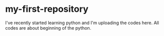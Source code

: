# my-first-repository
I've recently started learning python and I'm uploading the codes here. All codes are about beginning of the python.
